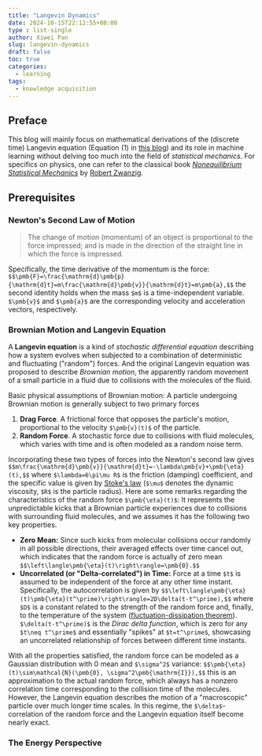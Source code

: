 ```yaml
---
title: "Langevin Dynamics"
date: 2024-10-15T22:12:55+08:00
type : list-single
author: Xiwei Pan
slug: langevin-dynamics
draft: false
toc: true
categories:
  - learning
tags:
  - knowledge acquisition
---
```

## Preface
This blog will mainly focus on mathematical derivations of the (discrete time) Langevin equation (Equation (1) in [this blog](https://xiweipan.com/en/2024/07/15/diffusion-model-score/)) and its role in machine learning without delving too much into the field of *statistical mechanics*. For specifics on physics, one can refer to the classical book [*Nonequilibrium Statistical Mechanics*](https://en.wikipedia.org/wiki/Robert_Zwanzig) by [Robert Zwanzig](https://en.wikipedia.org/wiki/Robert_Zwanzig).

## Prerequisites
### Newton's Second Law of Motion
> The change of motion (momentum) of an object is proportional to the force impressed; and is made in the direction of the straight line in which the force is impressed.

Specifically, the time derivative of the momentum is the force:
`$$\pmb{F}=\frac{\mathrm{d}\pmb{p}{\mathrm{d}t}=m\frac{\mathrm{d}\pmb{v}}{\mathrm{d}t}=m\pmb{a},$$`
the second identity holds when the mass `$m$` is a time-independent variable. `$\pmb{v}$` and `$\pmb{a}$` are the corresponding velocity and acceleration vectors, respectively.

### Brownian Motion and Langevin Equation
A **Langevin equation** is a kind of *stochastic differential equation* describing how a system evolves when subjected to a combination of deterministic and fluctuating ("random") forces. And the original Langevin equation was proposed to describe *Brownian motion*, the apparently random movement of a small particle in a fluid due to collisions with the molecules of the fluid.

Basic physical assumptions of Brownian motion:
A particle undergoing Brownian motion is generally subject to two primary forces
1. **Drag Force**. A frictional force that opposes the particle's motion, proportional to the velocity `$\pmb{v}(t)$` of the particle.
2. **Random Force**. A stochastic force due to collisions with fluid molecules, which varies with time and is often modeled as a random noise term.

Incorporating these two types of forces into the Newton's second law gives
`$$m\frac{\mathrm{d}\pmb{v}}{\mathrm{d}t}=-\lambda\pmb{v}+\pmb{\eta}(t),$$`
where `$\lambda=6\pi\mu R$` is the friction (damping) coefficient, and the specific value is given by [Stoke's law](https://en.wikipedia.org/wiki/Stokes%27_law) (`$\mu$` denotes the dynamic viscosity, `$R$` is the particle radius). Here are some remarks regarding the characteristics of the random force `$\pmb{\eta}(t)$`:
It represents the unpredictable kicks that a Brownian particle experiences due to collisions with surrounding fluid molecules, and we assumes it has the following two key properties.
- **Zero Mean:** Since such kicks from molecular collisions occur randomly in all possible directions, their averaged effects over time cancel out, which indicates that the random force is actually of zero mean
`$$\left\langle\pmb{\eta}(t)\right\rangle=\pmb{0}.$$`
- **Uncorrelated (or "Delta-correlated") in Time:** Force at a time `$t$` is assumed to be independent of the force at any other time instant. Specifically, the autocorrelation is given by
`$$\left\langle\pmb{\eta}(t)\pmb{\eta}(t^\prime)\right\rangle=2D\delta(t-t^\prime),$$`
where `$D$` is a constant related to the strength of the random force and, finally, to the temperature of the system ([fluctuation-dissipation theorem](https://en.wikipedia.org/wiki/Fluctuation%E2%80%93dissipation_theorem)). `$\delta(t-t^\prime)$` is the *Dirac delta function*, which is zero for any `$t\neq t^\prime$` and essentially "spikes" at `$t=t^\prime$`, showcasing an uncorrelated relationship of forces between different time instants.

With all the properties satisfied, the random force can be modeled as a Gaussian distribution with 0 mean and `$\sigma^2$` variance:
`$$\pmb{\eta}(t)\sim\mathcal{N}(\pmb{0}, \sigma^2\pmb{\mathrm{I}}),$$`
this is an approximation to the actual random force, which always has a nonzero correlation time corresponding to the collision time of the molecules. However, the Langevin equation describes the motion of a "macroscopic" particle over much longer time scales. In this regime, the `$\delta$`-correlation of the random force and the Langevin equation itself become nearly exact.

### The Energy Perspective